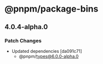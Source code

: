 # @pnpm/package-bins

## 4.0.4-alpha.0
### Patch Changes

- Updated dependencies [da091c71]
  - @pnpm/types@6.0.0-alpha.0
